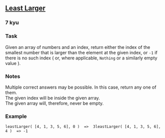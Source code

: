 <h2><a href=https://www.codewars.com/kata/5f8341f6d030dc002a69d7e4/train/javascript target="_blank">Least Larger</a></h2><h3>7 kyu</h3><h3 id="task">Task</h3><p>Given an array of numbers and an index, return either the index of the smallest number that is larger than the element at the given index, or <code>-1</code> if there is no such index ( or, where applicable, <code>Nothing</code> or a similarly empty value ).</p><h3 id="notes">Notes</h3><p>Multiple correct answers may be possible. In this case, return any one of them.<br>The given index will be inside the given array.<br>The given array will, therefore, never be empty.  </p><h3 id="example">Example</h3><pre><code class="language-javascript"><span class="cm-variable">leastLarger</span>( [<span class="cm-number">4</span>, <span class="cm-number">1</span>, <span class="cm-number">3</span>, <span class="cm-number">5</span>, <span class="cm-number">6</span>], <span class="cm-number">0</span> )  <span class="cm-operator">=&gt;</span>  <span class="cm-number">3</span><span class="cm-variable">leastLarger</span>( [<span class="cm-number">4</span>, <span class="cm-number">1</span>, <span class="cm-number">3</span>, <span class="cm-number">5</span>, <span class="cm-number">6</span>], <span class="cm-number">4</span> )  <span class="cm-operator">=&gt;</span> <span class="cm-operator">-</span><span class="cm-number">1</span></code></pre><pre style="display: none;"><code class="language-haskell"><span class="cm-variable">leastLarger</span> [<span class="cm-number">4</span>, <span class="cm-number">1</span>, <span class="cm-number">3</span>, <span class="cm-number">5</span>, <span class="cm-number">6</span>] <span class="cm-number">0</span>  <span class="cm-keyword">-&gt;</span>  <span class="cm-builtin">Just</span> <span class="cm-number">3</span><span class="cm-variable">leastLarger</span> [<span class="cm-number">4</span>, <span class="cm-number">1</span>, <span class="cm-number">3</span>, <span class="cm-number">5</span>, <span class="cm-number">6</span>] <span class="cm-number">4</span>  <span class="cm-keyword">-&gt;</span> <span class="cm-builtin">Nothing</span></code></pre><pre style="display: none;"><code class="language-c"><span class="cm-variable">least_larger</span>({<span class="cm-number">4</span>, <span class="cm-number">1</span>, <span class="cm-number">3</span>, <span class="cm-number">5</span>, <span class="cm-number">6</span>}, <span class="cm-number">5</span>, <span class="cm-number">0</span>) <span class="cm-operator">==</span>  <span class="cm-number">3</span>;<span class="cm-variable">least_larger</span>({<span class="cm-number">4</span>, <span class="cm-number">1</span>, <span class="cm-number">3</span>, <span class="cm-number">5</span>, <span class="cm-number">6</span>}, <span class="cm-number">5</span>, <span class="cm-number">4</span>) <span class="cm-operator">==</span> <span class="cm-operator">-</span><span class="cm-number">1</span>;</code></pre><pre style="display: none;"><code class="language-python"><span class="cm-variable">least_larger</span>( [<span class="cm-number">4</span>, <span class="cm-number">1</span>, <span class="cm-number">3</span>, <span class="cm-number">5</span>, <span class="cm-number">6</span>], <span class="cm-number">0</span> )  <span class="cm-operator">-</span><span class="cm-operator">&gt;</span>  <span class="cm-number">3</span><span class="cm-variable">least_larger</span>( [<span class="cm-number">4</span>, <span class="cm-number">1</span>, <span class="cm-number">3</span>, <span class="cm-number">5</span>, <span class="cm-number">6</span>], <span class="cm-number">4</span> )  <span class="cm-operator">-</span><span class="cm-operator">&gt;</span> <span class="cm-operator">-</span><span class="cm-number">1</span></code></pre><pre style="display: none;"><code class="language-prolog"><span class="cm-atom">least_larger</span><span class="cm-paren">(</span><span class="cm-comment"> </span>[<span class="cm-number">4</span><span class="cm-paren">,</span><span class="cm-comment"> </span><span class="cm-number">1</span><span class="cm-paren">,</span><span class="cm-comment"> </span><span class="cm-number">3</span><span class="cm-paren">,</span><span class="cm-comment"> </span><span class="cm-number">5</span><span class="cm-paren">,</span><span class="cm-comment"> </span><span class="cm-number">6</span>]<span class="cm-paren">,</span><span class="cm-comment"> </span><span class="cm-number">0</span><span class="cm-paren">,</span><span class="cm-comment"> </span><span class="cm-number">3</span><span class="cm-comment"> </span><span class="cm-paren">)</span><span class="cm-graphic">.</span><span class="cm-atom">least_larger</span><span class="cm-paren">(</span><span class="cm-comment"> </span>[<span class="cm-number">4</span><span class="cm-paren">,</span><span class="cm-comment"> </span><span class="cm-number">1</span><span class="cm-paren">,</span><span class="cm-comment"> </span><span class="cm-number">3</span><span class="cm-paren">,</span><span class="cm-comment"> </span><span class="cm-number">5</span><span class="cm-paren">,</span><span class="cm-comment"> </span><span class="cm-number">6</span>]<span class="cm-paren">,</span><span class="cm-comment"> </span><span class="cm-number">4</span><span class="cm-paren">,</span><span class="cm-comment"> </span><span class="cm-graphic">-</span><span class="cm-number">1</span><span class="cm-comment"> </span><span class="cm-paren">)</span><span class="cm-graphic">.</span></code></pre><pre style="display: none;"><code class="language-ruby"><span class="cm-variable">least_larger</span>( [<span class="cm-number">4</span>, <span class="cm-number">1</span>, <span class="cm-number">3</span>, <span class="cm-number">5</span>, <span class="cm-number">6</span>], <span class="cm-number">0</span> )  <span class="cm-operator">=</span>  <span class="cm-number">3</span><span class="cm-variable">least_larger</span>( [<span class="cm-number">4</span>, <span class="cm-number">1</span>, <span class="cm-number">3</span>, <span class="cm-number">5</span>, <span class="cm-number">6</span>], <span class="cm-number">4</span> )  <span class="cm-operator">=</span> <span class="cm-operator">-</span><span class="cm-number">1</span></code></pre><pre style="display: none;"><code class="language-go"><span class="cm-variable">leastLarger</span>( [] <span class="cm-keyword">int</span> {<span class="cm-number">4</span>, <span class="cm-number">1</span>, <span class="cm-number">3</span>, <span class="cm-number">5</span>, <span class="cm-number">6</span>}, <span class="cm-number">0</span> )  <span class="cm-operator">=</span>  <span class="cm-number">3</span><span class="cm-variable">leastLarger</span>( [] <span class="cm-keyword">int</span> {<span class="cm-number">4</span>, <span class="cm-number">1</span>, <span class="cm-number">3</span>, <span class="cm-number">5</span>, <span class="cm-number">6</span>}, <span class="cm-number">4</span> )  <span class="cm-operator">=</span> <span class="cm-operator">-</span><span class="cm-number">1</span></code></pre><pre style="display: none;"><code class="language-java"><span class="cm-variable">leastLarger</span>( <span class="cm-keyword">new</span> <span class="cm-type">int</span> [] {<span class="cm-number">4</span>, <span class="cm-number">1</span>, <span class="cm-number">3</span>, <span class="cm-number">5</span>, <span class="cm-number">6</span>}, <span class="cm-number">0</span> )  <span class="cm-operator">=</span>  <span class="cm-number">3</span><span class="cm-variable">leastLarger</span>( <span class="cm-keyword">new</span> <span class="cm-type">int</span> [] {<span class="cm-number">4</span>, <span class="cm-number">1</span>, <span class="cm-number">3</span>, <span class="cm-number">5</span>, <span class="cm-number">6</span>}, <span class="cm-number">4</span> )  <span class="cm-operator">=</span> <span class="cm-operator">-</span><span class="cm-number">1</span></code></pre><pre style="display: none;"><code class="language-csharp"><span class="cm-variable">Kata</span>.<span class="cm-variable">LeastLarger</span>(<span class="cm-keyword">new</span> <span class="cm-type">int</span>[] { <span class="cm-number">4</span>, <span class="cm-number">1</span>, <span class="cm-number">3</span>, <span class="cm-number">5</span>, <span class="cm-number">6</span> }, <span class="cm-number">0</span>)  <span class="cm-operator">==</span>  <span class="cm-number">3</span><span class="cm-variable">Kata</span>.<span class="cm-variable">LeastLarger</span>(<span class="cm-keyword">new</span> <span class="cm-type">int</span>[] { <span class="cm-number">4</span>, <span class="cm-number">1</span>, <span class="cm-number">3</span>, <span class="cm-number">5</span>, <span class="cm-number">6</span> }, <span class="cm-number">4</span>)  <span class="cm-operator">==</span> <span class="cm-operator">-</span><span class="cm-number">1</span></code></pre><pre style="display: none;"><code class="language-cobol">      LeastLarger( [<span class="cm-number">4</span>, <span class="cm-number">1</span>, <span class="cm-number">3</span>, <span class="cm-number">5</span>, <span class="cm-number">6</span>], <span class="cm-number">1</span> )  <span class="cm-builtin">=</span> <span class="cm-number">4</span>      LeastLarger( [<span class="cm-number">4</span>, <span class="cm-number">1</span>, <span class="cm-number">3</span>, <span class="cm-number">5</span>, <span class="cm-number">6</span>], <span class="cm-number">5</span> )  <span class="cm-builtin">=</span> <span class="cm-number">0</span></code></pre><pre style="display: none;"><code class="language-lambdacalc"><span class="cm-text">least-larger</span> <span class="cm-text">:</span> <span class="cm-text">List</span> <span class="cm-text">Number</span> <span class="cm-text">-&gt;</span> <span class="cm-text">Number</span> <span class="cm-text">-&gt;</span> <span class="cm-text">Option</span> <span class="cm-text">Number</span><span class="cm-text">least-larger</span> <span class="cm-text">&lt;</span> <span class="cm-number">4</span> <span class="cm-number">1</span> <span class="cm-number">3</span> <span class="cm-number">5</span> <span class="cm-number">6</span> <span class="cm-text">&gt;</span> <span class="cm-number">0</span>  <span class="cm-text">.</span>  <span class="cm-text">Some</span> <span class="cm-number">3</span><span class="cm-text">least-larger</span> <span class="cm-text">&lt;</span> <span class="cm-number">4</span> <span class="cm-number">1</span> <span class="cm-number">3</span> <span class="cm-number">5</span> <span class="cm-number">6</span> <span class="cm-text">&gt;</span> <span class="cm-number">4</span>  <span class="cm-text">.</span>  <span class="cm-text">None</span><span class="cm-comment"># use numEncoding Scott</span><span class="cm-comment"># provide the following for input / output:</span><span class="cm-text">nil</span> <span class="cm-text">~</span> <span class="cm-text">[]</span> <span class="cm-text">:</span> <span class="cm-text">List</span> <span class="cm-text">a</span><span class="cm-text">cons</span> <span class="cm-text">~</span> <span class="cm-bracket">(</span><span class="cm-text">:)</span> <span class="cm-text">:</span> <span class="cm-text">a</span> <span class="cm-text">-&gt;</span> <span class="cm-text">List</span> <span class="cm-text">a</span> <span class="cm-text">-&gt;</span> <span class="cm-text">List</span> <span class="cm-text">a</span><span class="cm-text">option</span> <span class="cm-text">~</span> <span class="cm-text">maybe</span> <span class="cm-text">:</span> <span class="cm-text">z</span> <span class="cm-text">-&gt;</span> <span class="cm-bracket">(</span><span class="cm-text">a</span> <span class="cm-text">-&gt;</span> <span class="cm-text">z</span><span class="cm-bracket">)</span> <span class="cm-text">-&gt;</span> <span class="cm-text">Option</span> <span class="cm-text">a</span> <span class="cm-text">-&gt;</span> <span class="cm-text">z</span></code></pre><pre style="display: none;"><code class="language-factor"><span class="cm-keyword">{</span> <span class="cm-number">4 1</span> <span class="cm-number">3 5</span> <span class="cm-number">6</span> <span class="cm-keyword">}</span> <span class="cm-number">0</span> <span class="cm-variable">?least-larger</span> <span class="cm-comment">!  3</span><span class="cm-keyword">{</span> <span class="cm-number">4 1</span> <span class="cm-number">3 5</span> <span class="cm-number">6</span> <span class="cm-keyword">}</span> <span class="cm-number">4</span> <span class="cm-variable">?least-larger</span> <span class="cm-comment">!  f</span></code></pre><pre style="display: none;"><code class="language-julia"><span class="cm-variable">leastlarger</span>([<span class="cm-number">4</span>, <span class="cm-number">1</span>, <span class="cm-number">3</span>, <span class="cm-number">5</span>, <span class="cm-number">6</span>], <span class="cm-number">1</span>) <span class="cm-operator">--&gt;</span>  <span class="cm-number">4</span><span class="cm-variable">leastlarger</span>([<span class="cm-number">4</span>, <span class="cm-number">1</span>, <span class="cm-number">3</span>, <span class="cm-number">5</span>, <span class="cm-number">6</span>], <span class="cm-number">5</span>) <span class="cm-operator">--&gt;</span>  <span class="cm-builtin">nothing</span></code></pre><pre style="display: none;"><code class="language-rust"><span class="cm-variable">least_larger</span>(&amp;[<span class="cm-number">4</span>, <span class="cm-number">1</span>, <span class="cm-number">3</span>, <span class="cm-number">5</span>, <span class="cm-number">6</span>], <span class="cm-number">0</span>)  <span class="cm-comment">// returns Some(3)</span><span class="cm-variable">least_larger</span>(&amp;[<span class="cm-number">4</span>, <span class="cm-number">1</span>, <span class="cm-number">3</span>, <span class="cm-number">5</span>, <span class="cm-number">6</span>], <span class="cm-number">4</span>)  <span class="cm-comment">// returns None</span></code></pre><pre style="display: none;"><code class="language-go"><span class="cm-variable">LeastLarger</span>([]<span class="cm-keyword">int</span>{<span class="cm-number">4</span>, <span class="cm-number">1</span>, <span class="cm-number">3</span>, <span class="cm-number">5</span>, <span class="cm-number">6</span>}, <span class="cm-number">0</span>)  <span class="cm-comment">// returns 3</span><span class="cm-variable">LeastLarger</span>([]<span class="cm-keyword">int</span>{<span class="cm-number">4</span>, <span class="cm-number">1</span>, <span class="cm-number">3</span>, <span class="cm-number">5</span>, <span class="cm-number">6</span>}, <span class="cm-number">4</span>)  <span class="cm-comment">// returns -1</span></code></pre><pre style="display: none;"><code class="language-d"><span class="cm-variable">leastLarger</span>( [<span class="cm-number">4</span>, <span class="cm-number">1</span>, <span class="cm-number">3</span>, <span class="cm-number">5</span>, <span class="cm-number">6</span>], <span class="cm-number">0</span> )  <span class="cm-operator">=&gt;</span>  <span class="cm-number">3</span><span class="cm-variable">leastLarger</span>( [<span class="cm-number">4</span>, <span class="cm-number">1</span>, <span class="cm-number">3</span>, <span class="cm-number">5</span>, <span class="cm-number">6</span>], <span class="cm-number">4</span> )  <span class="cm-operator">=&gt;</span> <span class="cm-operator">-</span><span class="cm-number">1</span></code></pre><pre style="display: none;"><code class="language-cpp"><span class="cm-variable">least_larger</span>({ <span class="cm-number">4</span>, <span class="cm-number">1</span>, <span class="cm-number">3</span>, <span class="cm-number">5</span>, <span class="cm-number">6</span> }, <span class="cm-number">0</span>)  <span class="cm-operator">==</span>  <span class="cm-number">3</span><span class="cm-variable">least_larger</span>({ <span class="cm-number">4</span>, <span class="cm-number">1</span>, <span class="cm-number">3</span>, <span class="cm-number">5</span>, <span class="cm-number">6</span> }, <span class="cm-number">4</span>)  <span class="cm-operator">==</span>  <span class="cm-operator">-</span><span class="cm-number">1</span></code></pre><pre style="display: none;"><code class="language-lua"><span class="cm-variable">leastlarger</span>({ <span class="cm-number">4</span>, <span class="cm-number">1</span>, <span class="cm-number">3</span>, <span class="cm-number">5</span>, <span class="cm-number">6</span> }, <span class="cm-number">1</span>) <span class="cm-comment">--&gt; 4</span><span class="cm-variable">leastlarger</span>({ <span class="cm-number">4</span>, <span class="cm-number">1</span>, <span class="cm-number">3</span>, <span class="cm-number">5</span>, <span class="cm-number">6</span> }, <span class="cm-number">5</span>) <span class="cm-comment">--&gt; nil</span></code></pre>